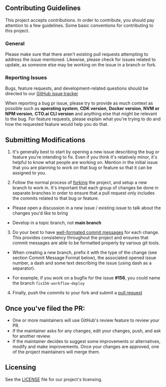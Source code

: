 ## Contributing Guidelines

This project accepts contributions. In order to contribute, you should pay attention to a few guidelines. Some basic conventions for contributing to this project.


### General 

Please make sure that there aren't existing pull requests attempting to address the issue mentioned. Likewise, please check for issues related to update, as someone else may be working on the issue in a branch or fork.


### Reporting Issues 

Bugs, feature requests, and development-related questions should be directed to our [GitHub issue tracker](https://github.com/workflows-sh/do-k8s/issues)


When reporting a bug pr issue, please try to provide as much context as possible such as **operating system**, **CDK version**, **Docker version**, **NVM or NPM version**, **CTO.ai CLI version** and anything else that might be relevant to the bug. For feature requests, please explain what you're trying to do and how the requested feature would help you do that.


## Submitting Modifications 

1. It's generally best to start by opening a new issue describing the bug or feature you're intending to fix. Even if you think it's relatively minor, it's helpful to know what people are working on. Mention in the initial issue that you are planning to work on that bug or feature so that it can be assigned to you.


2. Follow the normal process of [forking](https://docs.github.com/en/get-started/quickstart/fork-a-repo) the project, and setup a new branch to work in. It's important that each group of changes be done in separate branches in order to ensure that a pull request only includes the commits related to that bug or feature.

- Please open a discussion in a new issue / existing issue to talk about the changes you'd like to bring

- Develop in a topic branch, not **main branch**


3. Do your best to have [well-formated commit messages](https://tbaggery.com/2008/04/19/a-note-about-git-commit-messages.html) for each change. This provides consistency throughout the project and ensures that commit messages are able to be formatted properly by various git tools.


- When creating a new branch, prefix it with the type of the change (see section Commit Message Format below), the associated opened issue number, a dash and some text describing the issue (using dash as a separator).

- For example, if you work on a bugfix for the issue **#156**, you could name the branch `fix156-workflow-deploy`


4. Finally, push the commits to your fork and submit a [pull request](https://docs.github.com/en/pull-requests/collaborating-with-pull-requests/proposing-changes-to-your-work-with-pull-requests/creating-a-pull-request)



## Once you've filed the PR:


- One or more maintainers will use GitHub's review feature to review your PR.
- If the maintainer asks for any changes, edit your changes, push, and ask for another review.
- If the maintainer decides to suggest some improvements or alternatives, modify and make improvements. Once your changes are approved, one of the project maintainers will merge them.


## Licensing 

See the [LICENSE](LICENSE) file for our project's licensing.

